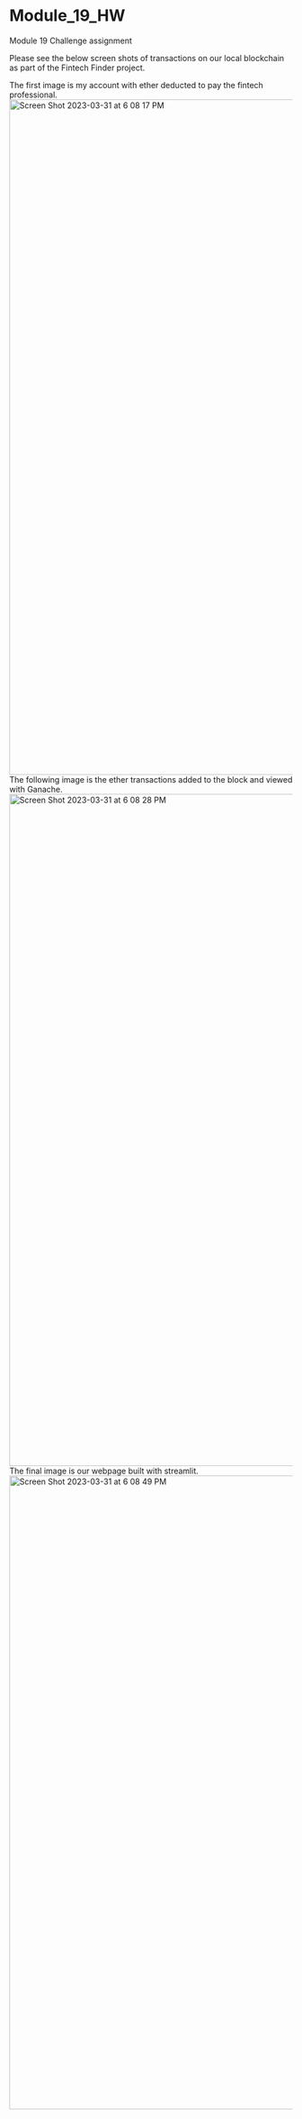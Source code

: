 # Module_19_HW
Module 19 Challenge assignment

Please see the below screen shots of transactions on our local blockchain as part of the Fintech Finder project.

The first image is my account with ether deducted to pay the fintech professional.
<img width="1200" alt="Screen Shot 2023-03-31 at 6 08 17 PM" src="https://user-images.githubusercontent.com/117240889/229255162-bb311e64-72f0-46eb-b015-d4df976734ad.png">
The following image is the ether transactions added to the block and viewed with Ganache.
<img width="1194" alt="Screen Shot 2023-03-31 at 6 08 28 PM" src="https://user-images.githubusercontent.com/117240889/229255212-c06e2200-3087-4c2b-9aa4-b9cfa33ce6fd.png">
The final image is our webpage built with streamlit.
<img width="1126" alt="Screen Shot 2023-03-31 at 6 08 49 PM" src="https://user-images.githubusercontent.com/117240889/229255305-25bf510b-1dbb-4ad8-952e-c8e64b4cc248.png">
